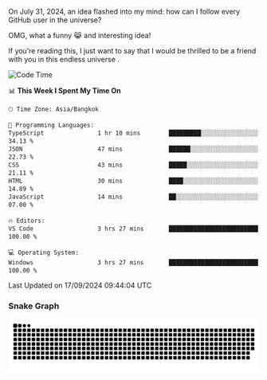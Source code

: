 On July 31, 2024, an idea flashed into my mind: how can I follow every GitHub user in the universe?

OMG, what a funny 😹 and interesting idea!

If you’re reading this, I just want to say that I would be thrilled to be a friend with you in this endless universe . 


<!--START_SECTION:waka-->
![Code Time](http://img.shields.io/badge/Code%20Time-12%20hrs%208%20mins-blue)

📊 **This Week I Spent My Time On** 

```text
🕑︎ Time Zone: Asia/Bangkok

💬 Programming Languages: 
TypeScript               1 hr 10 mins        █████████░░░░░░░░░░░░░░░░   34.13 % 
JSON                     47 mins             ██████░░░░░░░░░░░░░░░░░░░   22.73 % 
CSS                      43 mins             █████░░░░░░░░░░░░░░░░░░░░   21.11 % 
HTML                     30 mins             ████░░░░░░░░░░░░░░░░░░░░░   14.89 % 
JavaScript               14 mins             ██░░░░░░░░░░░░░░░░░░░░░░░   07.00 % 

🔥 Editors: 
VS Code                  3 hrs 27 mins       █████████████████████████   100.00 % 

💻 Operating System: 
Windows                  3 hrs 27 mins       █████████████████████████   100.00 % 
```


 Last Updated on 17/09/2024 09:44:04 UTC
<!--END_SECTION:waka-->

### Snake Graph
![snake graph](https://github.com/tqlucitvn/tqlucitvn/blob/snake-graph-output/github-contribution-grid-snake.svg)
